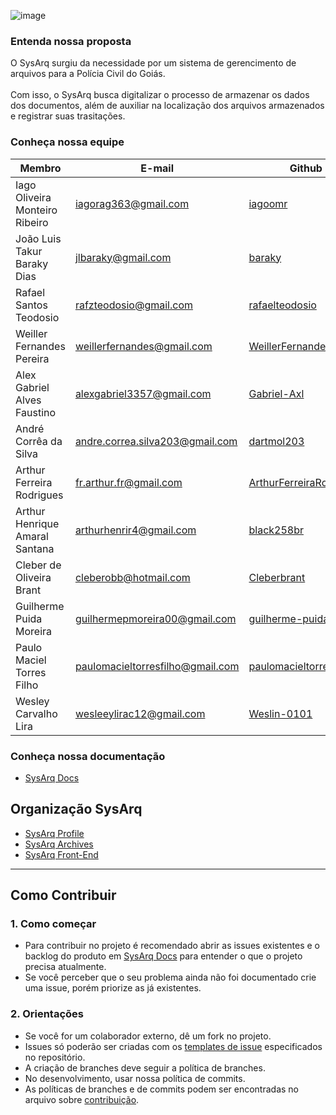 
![image](https://user-images.githubusercontent.com/78980992/157777487-6715c44a-bc49-4b61-a7ff-b54c4e6fda7f.png)


### Entenda nossa proposta
O SysArq surgiu da necessidade por um sistema de gerencimento de arquivos para a Polícia Civil do Goiás.
<br>
<br>
Com isso, o SysArq busca digitalizar o processo de armazenar os dados dos documentos, além de auxiliar na localização dos arquivos armazenados e registrar suas trasitações. 

### Conheça nossa equipe

| Membro | E-mail | Github | Papel |Matricula|
|-------------------------------|--------------------------|----------------------------------|----------------------|------------|
| Iago Oliveira Monteiro Ribeiro | iagorag363@gmail.com	| [iagoomr](https://github.com/iagoomr) | EPS | 16/0124735 |
| João Luis Takur Baraky Dias | jlbaraky@gmail.com	| [baraky](https://github.com/baraky) | EPS | 18/0033646 |
| Rafael Santos Teodosio | rafzteodosio@gmail.com	| [rafaelteodosio](https://github.com/rafaelteodosio) | EPS | 16/0142466 |
| Weiller Fernandes Pereira | weillerfernandes@gmail.com	| [WeillerFernandes](https://github.com/WeillerFernandes) | EPS | 13/0137995 |
| Alex Gabriel Alves Faustino | alexgabriel3357@gmail.com	| [Gabriel-Axl](https://github.com/Gabriel-Axl) | MDS | 20/0056603 |
| André Corrêa da Silva | andre.correa.silva203@gmail.com	| [dartmol203](https://github.com/dartmol203) | MDS | 20/0014447 |
| Arthur Ferreira Rodrigues | fr.arthur.fr@gmail.com	| [ArthurFerreiraRodrigues](https://github.com/ArthurFerreiraRodrigues) | MDS | 20/0056981 |
| Arthur Henrique Amaral Santana | arthurhenrir4@gmail.com	| [black258br](https://github.com/black258br) | MDS | 20/0035371 |
| Cleber de Oliveira Brant | cleberobb@hotmail.com	| [Cleberbrant](https://github.com/Cleberbrant) | MDS | 20/0061216 |
| Guilherme Puida Moreira | guilhermepmoreira00@gmail.com	| [guilherme-puida](https://github.com/guilherme-puida) | MDS | 20/0019015 |
| Paulo Maciel Torres Filho | paulomacieltorresfilho@gmail.com	| [paulomacieltorresfilho](https://github.com/paulomacieltorresfilho) | MDS | 20/0025937 |
| Wesley Carvalho Lira | wesleeylirac12@gmail.com	| [Weslin-0101](https://github.com/Weslin-0101) | MDS | 20/0044559 |

### Conheça nossa documentação
* [SysArq Docs](https://github.com/fga-eps-mds/2021.2-SysArq-Docs)

## Organização SysArq
* [SysArq Profile](https://github.com/fga-eps-mds/2021.2-SysArq-Profile)
* [SysArq Archives](https://github.com/fga-eps-mds/2021.2-SysArq-Archives)
* [SysArq Front-End](https://github.com/fga-eps-mds/2021.2-SysArq-Frontend)

---

## Como Contribuir

### 1. Como começar
* Para contribuir no projeto é recomendado abrir as issues existentes e o backlog do produto em [SysArq Docs](https://github.com/fga-eps-mds/2021-2-SysArq-Doc/issues) para entender o que o projeto precisa atualmente.
* Se você perceber que o seu problema ainda não foi documentado crie uma issue, porém priorize as já existentes.

### 2. Orientações
* Se você for um colaborador externo, dê um fork no projeto.
* Issues só poderão ser criadas com os [templates de issue](.github/ISSUE_TEMPLATE) especificados no repositório.
* A criação de branches deve seguir a política de branches.
* No desenvolvimento, usar nossa política de commits.
* As políticas de branches e de commits podem ser encontradas no arquivo sobre [contribuição](CONTRIBUTING.md).
